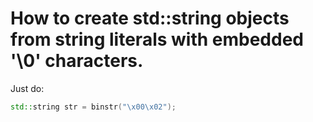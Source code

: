 # How to create std::string objects from string literals with embedded '\0' characters.

Just do:
```.cpp
std::string str = binstr("\x00\x02");
```

